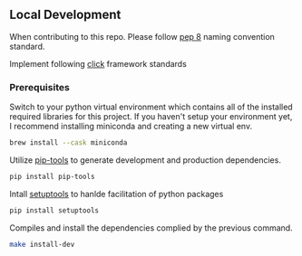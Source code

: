 ## Local Development

When contributing to this repo. Please follow [pep 8](https://peps.python.org/pep-0008/) naming convention standard. 

Implement following [click](https://click.palletsprojects.com/en/8.1.x/) framework standards

### Prerequisites

Switch to your python virtual environment which contains all of the installed required libraries for this project. If you haven't setup your environment yet, I recommend installing miniconda and creating a new virtual env.

```sh
brew install --cask miniconda
```

Utilize [pip-tools](https://github.com/jazzband/pip-tools) to generate development and production dependencies.

```sh
pip install pip-tools
```

Intall [setuptools](https://github.com/pypa/setuptools) to hanlde facilitation of python packages
```sh
pip install setuptools
```


Compiles and install the dependencies complied by the previous command.

```sh
make install-dev
```
